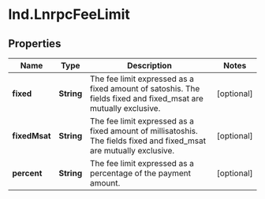 # lnd.LnrpcFeeLimit

## Properties

Name | Type | Description | Notes
------------ | ------------- | ------------- | -------------
**fixed** | **String** | The fee limit expressed as a fixed amount of satoshis.  The fields fixed and fixed_msat are mutually exclusive. | [optional] 
**fixedMsat** | **String** | The fee limit expressed as a fixed amount of millisatoshis.  The fields fixed and fixed_msat are mutually exclusive. | [optional] 
**percent** | **String** | The fee limit expressed as a percentage of the payment amount. | [optional] 


